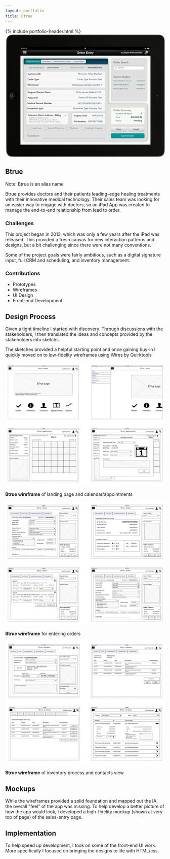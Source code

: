 ```yaml
---
layout: portfolio
title: Btrue
---
```

<div class="portfolio-item">
  <section>
  {% include portfolio-header.html %}
    <img src="/assets/img/portfolio/btrue-ipad.png" alt="" class="thumb">
    <h1>Btrue</h1>
    <p>Note: Btrue is an alias name</p>
    <p>Btrue provides doctors and their patients leading-edge healing treatments with their innovative medical technology. Their sales team was looking for an easier way to engage with doctors, so an iPad App was created to manage the end-to-end relationship from lead to order.</p>
    <div class="challenges">
      <div class="column--heavy">
        <h3>Challenges</h3>
        <p>This project began in 2013, which was only a few years after the iPad was released. This provided a fresh canvas for new interaction patterns and designs, but a bit challenging since there were not many conventions.</p>
        <p>Some of the project goals were fairly ambitious, such as a digital signature input, full CRM and scheduling, and inventory management.</p>
      </div>
      <div>
        <h3>Contributions</h3>
        <ul>
          <li>Prototypes</li>
          <li>Wireframes</li>
          <li>UI Design</li>
          <li>Front-end Development</li>
        </ul>
      </div>
    </div>
  </section>
  <section>
    <h2>Design Process</h2>
    <p>Given a tight timeline I started with discovery. Through discussions with the stakeholders, I then translated the ideas and concepts provided by the stakeholders into sketchs.</p>
    <p>The sketches provided a helpful starting point and once gaining buy-in I quickly moved on to low-fidelity wireframes using Wires by Quirktools</p>
    <img src="/assets/img/portfolio/btrue-wireframes/btrue-home-and-appts.jpg" alt="b true home and appointments wireframes">
    <p class="picture-caption"><strong>Btrue wireframe</strong> of landing page and calendar/appointments</p>
    <img src="/assets/img/portfolio/btrue-wireframes/btrue-orders.jpg" alt="b true order entry process wireframes">
    <p class="picture-caption"><strong>Btrue wireframe</strong> for entering orders</p>
    <img src="/assets/img/portfolio/btrue-wireframes/btrue-inventory-contacts.jpg" alt="b true contacts and inventory wireframes">
    <p class="picture-caption"><strong>Btrue wireframe</strong> of inventory process and contacts view</p>
  </section>
  <section>
    <h2>Mockups</h2>
    <p>While the wireframes provided a solid foundation and mapped out the IA, the overall "feel" of the app was missing. To help develop a better picture of how the app would look, I developed a high-fidelity mockup (shown at very top of page) of the sales-entry page.</p>
  </section>
  <section>
    <h2>Implementation</h2>
    <p>To help speed up development, I took on some of the front-end UI work. More specifically I focused on bringing the designs to life with HTML/css.</p>
  </section>
</div>
